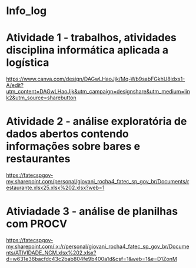 # Info_log

 # Atividade 1 - trabalhos, atividades disciplina informática aplicada a logística
https://www.canva.com/design/DAGwLHaoJjk/Mq-Wb9sabFGkhU8idxs1-A/edit?utm_content=DAGwLHaoJjk&utm_campaign=designshare&utm_medium=link2&utm_source=sharebutton

# Atividade 2 - análise exploratória de dados abertos contendo informações sobre bares e restaurantes
https://fatecspgov-my.sharepoint.com/personal/giovani_rocha4_fatec_sp_gov_br/Documents/restaurante.xlsx25.xlsx%202.xlsx?web=1

# Ativiadade 3 - análise de planilhas com PROCV 
https://fatecspgov-my.sharepoint.com/:x:/r/personal/giovani_rocha4_fatec_sp_gov_br/Documents/ATIVIDADE_NCM.xlsx%202.xlsx?d=w631e36bacfdc43c2bab804fe9b400a1d&csf=1&web=1&e=D1ZonM
